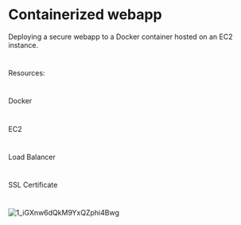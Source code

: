 # Containerized webapp
Deploying a secure webapp to a Docker container hosted on an EC2 instance.
#
Resources:
#
Docker
#
EC2
#
Load Balancer
#
SSL Certificate

#
#

![1_iGXnw6dQkM9YxQZphi4Bwg](https://github.com/ennolan/containerized-webapp/assets/65167049/8825864b-af90-43a2-bcc6-1519115f44f4)
